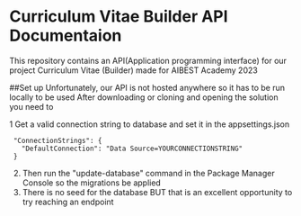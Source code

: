 # Curriculum Vitae Builder API Documentaion
This repository contains an API(Application programming interface) for our project Curriculum Vitae (Builder) 
made for AIBEST Academy 2023

##Set up
Unfortunately, our API is not hosted anywhere so it has to be run locally to be used
After downloading or cloning and opening the solution you need to

1 Get a valid connection string to database and set it in the appsettings.json
```
 "ConnectionStrings": {
   "DefaultConnection": "Data Source=YOURCONNECTIONSTRING"
 }
```

2. Then run the "update-database" command in the Package Manager Console so the migrations be applied
3. There is no seed for the database BUT that is an excellent opportunity to try reaching an endpoint

